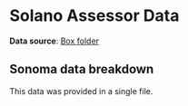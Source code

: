 # Solano Assessor Data

**Data source**: [Box folder](https://mtcdrive.app.box.com/folder/74542126725)


## Sonoma data breakdown

This data was provided in a single file.